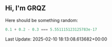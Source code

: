 ## Hi, I'm GRQZ
Here should be something random:  
```js
0.1 + 0.2 - 0.3 === 5.551115123125783e-17
```


Last Update: 2025-02-10 18:13:08.613682+00:00
